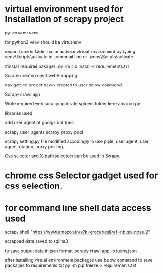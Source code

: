 # virtual environment used for installation of scrapy project

py -m venv venv

for python2 venv should be virtualenv


second one is folder name
activate virtual environment by typing venv\Scripts\activate in commnad line or .\venv\Scripts\activate

#install required pakages.
py -m pip install -r requirements.txt


Scrapy createproject webScrapping

navigate to project newly created to user below command.

Scrapy crawl app

Write required web scrapping inside spiders folder here amazon.py


 libraries used.

 add user agent of goolge bot tried.

 scrapy_user_agents
 scrapy_proxy_pool


 scrapy setting.py file modified accodingly to use piple, user agent, user agent rotation, proxy pooling.




 Css selector and X-path selectors can be used in Scrapy.

# chrome css Selector gadget used for css selection.


# for command line shell data access used

scrapy shell "https://www.amazon.in/s?k=groceries&ref=nb_sb_noss_2"

scrapped data saved to sqllite3

to save output data in json format.
scrapy crawl app -o items.json


after installing virtual environment packages use below command to save packages to requirements.txt
py -m pip freeze > requirements.txt





